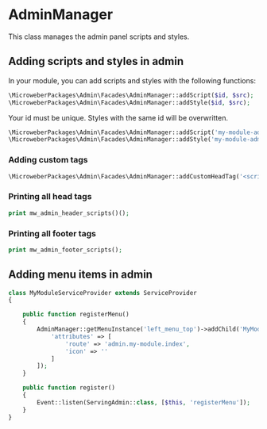 
# AdminManager

This class manages the admin panel scripts and styles.

## Adding scripts and styles in admin

In your module, you can add scripts and styles with the following functions:

```php
\MicroweberPackages\Admin\Facades\AdminManager::addScript($id, $src);
\MicroweberPackages\Admin\Facades\AdminManager::addStyle($id, $src);
```

Your id must be unique. Styles with the same id will be overwritten.

```php
\MicroweberPackages\Admin\Facades\AdminManager::addScript('my-module-admin-js', module_url() . 'my-module/js/admin.js');
\MicroweberPackages\Admin\Facades\AdminManager::addStyle('my-module-admin-css', module_url() . 'my-module/css/admin.css');
```

### Adding custom tags

```php
\MicroweberPackages\Admin\Facades\AdminManager::addCustomHeadTag('<script>alert("ok")</script>');
```
 

### Printing all head tags 
  
 ```php
print mw_admin_header_scripts()();    
```

### Printing all footer tags

 ```php
print mw_admin_footer_scripts();    
```



## Adding menu items in admin

```php
class MyModuleServiceProvider extends ServiceProvider
{

    public function registerMenu()
    {
        AdminManager::getMenuInstance('left_menu_top')->addChild('MyModule', [
            'attributes' => [
                'route' => 'admin.my-module.index',
                'icon' => ''
            ]
        ]);
    }

    public function register()
    {
        Event::listen(ServingAdmin::class, [$this, 'registerMenu']);
    }
}
```

 




 

